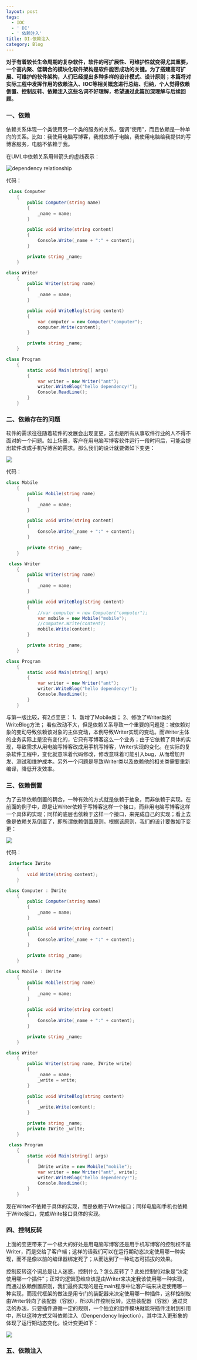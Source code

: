 ```yaml
---
layout: post
tags:
  - IOC
  - ' DI'
  - ' 依赖注入'
title: DI-依赖注入
category: Blog
---
```

**对于有着较长生命周期的复杂软件，软件的可扩展性、可维护性就变得尤其重要，一个高内聚、低耦合的模块化软件架构是软件能否成功的关键。为了搭建高可扩展、可维护的软件架构，人们已经提出多种多样的设计模式、设计原则；本篇将对实际工程中发挥作用的依赖注入、IOC等相关概念进行总结、归纳，个人觉得依赖倒置、控制反转、依赖注入这些名词不好理解，希望通过此篇加深理解与后续回顾。**

### 一、依赖

依赖关系体现一个类使用另一个类的服务的关系，强调“使用”，而且依赖是一种单向的关系。比如：我使用电脑写博客，我就依赖于电脑，我使用电脑给我提供的写博客服务，电脑不依赖于我。

在UML中依赖关系用带箭头的虚线表示：

![dependency relationship](/images/blogs/dependency_relationship.png "dependency relationship")

代码：

```csharp
 class Computer
    {
        public Computer(string name)
        {
            _name = name;
        }

        public void Write(string content)
        {
            Console.Write(_name + ":" + content);
        }

        private string _name;
    }

class Writer
    {
        public Writer(string name)
        {
            _name = name;
        }

        public void WriteBlog(string content)
        {
            var computer = new Computer("computer");
            computer.Write(content);
        }

        private string _name;
    }

class Program
    {
        static void Main(string[] args)
        {
            var writer = new Writer("ant");
            writer.WriteBlog("hello dependency!");
            Console.ReadLine();
        }
    }
```

### 二、依赖存在的问题
软件的需求往往随着软件的发展会出现变更，这也是所有从事软件行业的人不得不面对的一个问题。如上场景，客户在用电脑写博客软件运行一段时间后，可能会提出软件改成手机写博客的需求。那么我们的设计就要做如下变更：

![](/images/blogs/di_1.png)

代码：

```csharp
class Mobile
    {
        public Mobile(string name)
        {
            _name = name;
        }

        public void Write(string content)
        {
            Console.Write(_name + ":" + content);
        }

        private string _name;
    }

 class Writer
    {
        public Writer(string name)
        {
            _name = name;
        }

        public void WriteBlog(string content)
        {
            //var computer = new Computer("computer");
            var mobile = new Mobile("mobile");
            //computer.Write(content);
            mobile.Write(content);
        }

        private string _name;
    }

class Program
    {
        static void Main(string[] args)
        {
            var writer = new Writer("ant");
            writer.WriteBlog("hello dependency!");
            Console.ReadLine();
        }
    }
```

与第一版比较，有2点变更：
1、新增了Mobile类；
2、修改了Writer类的WriteBlog方法；
看似改动不大，但是依赖关系导致一个重要的问题是：被依赖对象的变动导致依赖该对象的主体变动，本例导致Writer实现的变动。而Writer主体的业务实际上是没有变化的，它只有写博客这么一个业务；由于它依赖了具体的实现，导致需求从用电脑写博客改成用手机写博客，Writer实现的变化。在实际的复杂软件工程中，变化就意味着代码修改，修改意味着可能引入bug，从而增加开发、测试和维护成本。另外一个问题是导致Writer类以及依赖他的相关类需要重新编译，降低开发效率。

### 三、依赖倒置
为了去除依赖倒置的耦合，一种有效的方式就是依赖于抽象，而非依赖于实现。在前面的例子中，即是让Writer依赖于写博客这样一个接口，而非用电脑写博客这样一个具体的实现；同样的底层也依赖于这样一个接口，来完成自己的实现；看上去像是依赖关系倒置了，即所谓依赖倒置原则。根据该原则，我们的设计要做如下变更：

![](/images/blogs/di_2.png)

代码：

```csharp
 interface IWrite
    {
        void Write(string content);
    }

class Computer : IWrite
    {
        public Computer(string name)
        {
            _name = name;
        }

        public void Write(string content)
        {
            Console.Write(_name + ":" + content);
        }

        private string _name;
    }

class Mobile : IWrite
    {
        public Mobile(string name)
        {
            _name = name;
        }

        public void Write(string content)
        {
            Console.Write(_name + ":" + content);
        }

        private string _name;
    }

class Writer
    {
        public Writer(string name, IWrite write)
        {
            _name = name;
            _write = write;
        }

        public void WriteBlog(string content)
        {
            _write.Write(content);
        }

        private string _name;
        private IWrite _write;
    }

 class Program
    {
        static void Main(string[] args)
        {
            IWrite write = new Mobile("mobile");
            var writer = new Writer("ant", write);
            writer.WriteBlog("hello dependency!");
            Console.ReadLine();
        }
    }
```

现在Writer不依赖于具体的实现，而是依赖于Write接口；同样电脑和手机也依赖于Write接口，完成Write接口具体的实现。

### 四、控制反转
上面的变更带来了一个极大的好处是用电脑写博客还是用手机写博客的控制权不是Writer，而是交给了客户端；这样的话我们可以在运行期动态决定使用哪一种实现，而不是像以前的编译器绑定死了；从而达到了一种动态可插拔的效果。

控制反转这个词总是让人迷惑，控制什么？怎么反转了？此处控制的对象是“决定使用哪一个插件”；正常的逻辑思维应该是由Writer来决定我该使用哪一种实现，而通过依赖倒置原则，我们最终实现的是在main程序中让客户端来决定使用哪一种实现，而现代框架的做法是用专门的装配器来决定使用哪一种插件，这样控制权由Writer转向了装配器（容器），所以叫作控制反转。这些装配器（容器）通过灵活的办法，只要插件遵循一定的规则，一个独立的组件模块就能将插件注射到引用中，所以这种方式又叫依赖注入（Denpendency Injection），其中注入更形象的体现了运行期动态变化。设计变更如下：

![](/images/blogs/di_3.png)



### 五、依赖注入






